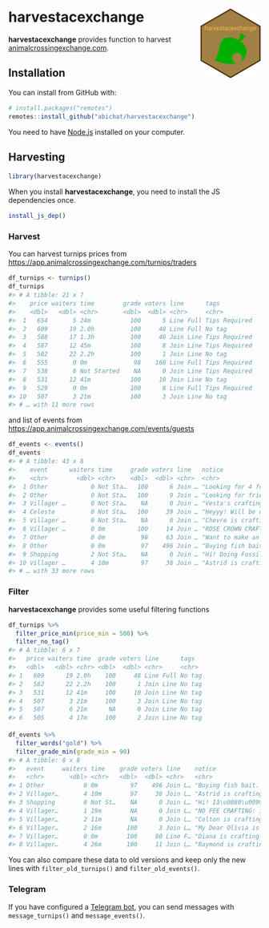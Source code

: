 
<!-- README.md is generated from README.Rmd. Please edit that file -->

# harvestacexchange <img src='man/figures/logo.png' align="right" height="139" />

<!-- badges: start -->

<!-- badges: end -->

**harvestacexchange** provides function to harvest
[animalcrossingexchange.com](https://app.animalcrossingexchange.com).

## Installation

You can install from GitHub with:

``` r
# install.packages("remotes")
remotes::install_github("abichat/harvestacexchange")
```

You need to have [Node.js](https://nodejs.org/) installed on your
computer.

## Harvesting

``` r
library(harvestacexchange)
```

When you install **harvestacexchange**, you need to install the JS
dependencies once.

``` r
install_js_dep()
```

### Harvest

You can harvest turnips prices from
<https://app.animalcrossingexchange.com/turnips/traders>

``` r
df_turnips <- turnips()
df_turnips
#> # A tibble: 21 x 7
#>    price waiters time        grade voters line      tags         
#>    <dbl>   <dbl> <chr>       <dbl>  <dbl> <chr>     <chr>        
#>  1   654       5 24m           100      5 Line Full Tips Required
#>  2   609      19 2.0h          100     48 Line Full No tag       
#>  3   588      17 1.3h          100     46 Join Line Tips Required
#>  4   587      12 45m           100      8 Join Line Tips Required
#>  5   582      22 2.2h          100      1 Join Line No tag       
#>  6   555       0 0m             98    160 Line Full Tips Required
#>  7   538       6 Not Started    NA      0 Join Line Tips Required
#>  8   531      12 41m           100     10 Join Line No tag       
#>  9   529       0 0m            100      8 Line Full Tips Required
#> 10   507       3 21m           100      3 Join Line No tag       
#> # … with 11 more rows
```

and list of events from
<https://app.animalcrossingexchange.com/events/guests>

``` r
df_events <- events()
df_events
#> # A tibble: 43 x 8
#>    event      waiters time     grade voters line   notice                  tags 
#>    <chr>        <dbl> <chr>    <dbl>  <dbl> <chr>  <chr>                   <chr>
#>  1 Other            0 Not Sta…   100      6 Join … "Looking for 4 fossils… No t…
#>  2 Other            0 Not Sta…   100      9 Join … "Looking for friendly … No t…
#>  3 Villager …       0 Not Sta…    NA      0 Join … "Vesta's crafting a pe… No t…
#>  4 Celeste          0 Not Sta…   100     39 Join … "Heyyy! Will be doing … No t…
#>  5 Villager …       0 Not Sta…    NA      0 Join … "Chevre is crafting a … No t…
#>  6 Villager …       0 0m         100     14 Join … "ROSE CROWN CRAFTED BY… No t…
#>  7 Other            0 0m          98     63 Join … "Want to make an easy … No t…
#>  8 Other            0 0m          97    496 Join … "Buying fish bait. 20 … No t…
#>  9 Shopping         2 Not Sta…    NA      0 Join … "Hi! Doing Fossils Tra… No t…
#> 10 Villager …       4 10m         97     38 Join … "Astrid is crafting a … No t…
#> # … with 33 more rows
```

### Filter

**harvestacexchange** provides some useful filtering functions

``` r
df_turnips %>% 
  filter_price_min(price_min = 500) %>% 
  filter_no_tag()
#> # A tibble: 6 x 7
#>   price waiters time  grade voters line      tags  
#>   <dbl>   <dbl> <chr> <dbl>  <dbl> <chr>     <chr> 
#> 1   609      19 2.0h    100     48 Line Full No tag
#> 2   582      22 2.2h    100      1 Join Line No tag
#> 3   531      12 41m     100     10 Join Line No tag
#> 4   507       3 21m     100      3 Join Line No tag
#> 5   507       6 21m      NA      0 Join Line No tag
#> 6   505       4 17m     100      2 Join Line No tag

df_events %>% 
  filter_words("gold") %>% 
  filter_grade_min(grade_min = 90)
#> # A tibble: 8 x 8
#>   event     waiters time    grade voters line    notice                    tags 
#>   <chr>       <dbl> <chr>   <dbl>  <dbl> <chr>   <chr>                     <chr>
#> 1 Other           0 0m         97    496 Join L… "Buying fish bait. 20 fi… No t…
#> 2 Villager…       4 10m        97     38 Join L… "Astrid is crafting a lu… No t…
#> 3 Shopping        0 Not St…    NA      0 Join L… "Hi! Iâ\u0080\u0099m buy… No t…
#> 4 Villager…       1 19m        NA      0 Join L… "NO FEE CRAFTING: ironwo… No t…
#> 5 Villager…       2 11m        NA      0 Join L… "Colton is crafting Gold… No t…
#> 6 Villager…       2 16m       100      3 Join L… "My Dear Olivia is now c… No t…
#> 7 Villager…       0 0m        100     80 Line F… "Diana is crafting GOLDE… No t…
#> 8 Villager…       4 26m       100     11 Join L… "Raymond is crafting GOL… No t…
```

You can also compare these data to old versions and keep only the new
lines with `filter_old_turnips()` and `filter_old_events()`.

### Telegram

If you have configured a [Telegram
bot](https://github.com/ebeneditos/telegram.bot), you can send messages
with `message_turnips()` and `message_events()`.
